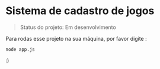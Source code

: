 # Sistema de cadastro de jogos

> Status do projeto: Em desenvolvimento

Para rodas esse projeto na sua máquina, por favor digite :

```
node app.js
```

:)